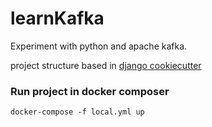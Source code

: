 # learnKafka
Experiment with python and apache kafka.

project structure based in  [django cookiecutter](https://github.com/pydanny/cookiecutter-django)

### Run project in docker composer
`docker-compose -f local.yml up`
